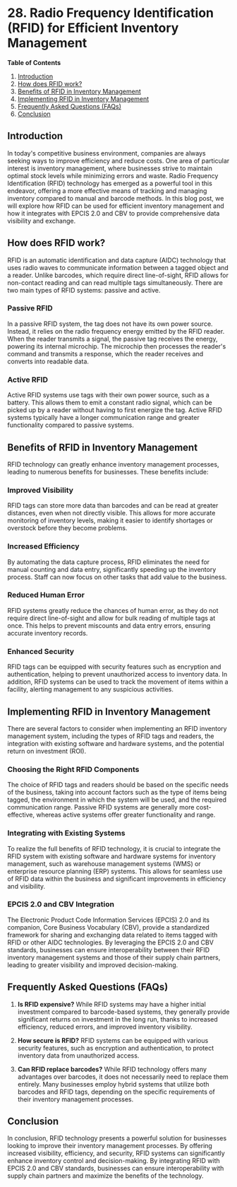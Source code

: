 # 28. Radio Frequency Identification (RFID) for Efficient Inventory Management

**Table of Contents**

1. [Introduction](#introduction)
2. [How does RFID work?](#how-does-rfid-work)
3. [Benefits of RFID in Inventory Management](#benefits-of-rfid-in-inventory-management)
4. [Implementing RFID in Inventory Management](#implementing-rfid-in-inventory-management)
5. [Frequently Asked Questions (FAQs)](#faqs)
6. [Conclusion](#conclusion)

## Introduction

In today's competitive business environment, companies are always seeking ways to improve efficiency and reduce costs. One area of particular interest is inventory management, where businesses strive to maintain optimal stock levels while minimizing errors and waste. Radio Frequency Identification (RFID) technology has emerged as a powerful tool in this endeavor, offering a more effective means of tracking and managing inventory compared to manual and barcode methods. In this blog post, we will explore how RFID can be used for efficient inventory management and how it integrates with EPCIS 2.0 and CBV to provide comprehensive data visibility and exchange.

## How does RFID work?

RFID is an automatic identification and data capture (AIDC) technology that uses radio waves to communicate information between a tagged object and a reader. Unlike barcodes, which require direct line-of-sight, RFID allows for non-contact reading and can read multiple tags simultaneously. There are two main types of RFID systems: passive and active.

### Passive RFID

In a passive RFID system, the tag does not have its own power source. Instead, it relies on the radio frequency energy emitted by the RFID reader. When the reader transmits a signal, the passive tag receives the energy, powering its internal microchip. The microchip then processes the reader's command and transmits a response, which the reader receives and converts into readable data.

### Active RFID

Active RFID systems use tags with their own power source, such as a battery. This allows them to emit a constant radio signal, which can be picked up by a reader without having to first energize the tag. Active RFID systems typically have a longer communication range and greater functionality compared to passive systems.

## Benefits of RFID in Inventory Management

RFID technology can greatly enhance inventory management processes, leading to numerous benefits for businesses. These benefits include:

### Improved Visibility

RFID tags can store more data than barcodes and can be read at greater distances, even when not directly visible. This allows for more accurate monitoring of inventory levels, making it easier to identify shortages or overstock before they become problems.

### Increased Efficiency

By automating the data capture process, RFID eliminates the need for manual counting and data entry, significantly speeding up the inventory process. Staff can now focus on other tasks that add value to the business.

### Reduced Human Error

RFID systems greatly reduce the chances of human error, as they do not require direct line-of-sight and allow for bulk reading of multiple tags at once. This helps to prevent miscounts and data entry errors, ensuring accurate inventory records.

### Enhanced Security

RFID tags can be equipped with security features such as encryption and authentication, helping to prevent unauthorized access to inventory data. In addition, RFID systems can be used to track the movement of items within a facility, alerting management to any suspicious activities.

## Implementing RFID in Inventory Management

There are several factors to consider when implementing an RFID inventory management system, including the types of RFID tags and readers, the integration with existing software and hardware systems, and the potential return on investment (ROI).

### Choosing the Right RFID Components

The choice of RFID tags and readers should be based on the specific needs of the business, taking into account factors such as the type of items being tagged, the environment in which the system will be used, and the required communication range. Passive RFID systems are generally more cost-effective, whereas active systems offer greater functionality and range.

### Integrating with Existing Systems

To realize the full benefits of RFID technology, it is crucial to integrate the RFID system with existing software and hardware systems for inventory management, such as warehouse management systems (WMS) or enterprise resource planning (ERP) systems. This allows for seamless use of RFID data within the business and significant improvements in efficiency and visibility.

### EPCIS 2.0 and CBV Integration

The Electronic Product Code Information Services (EPCIS) 2.0 and its companion, Core Business Vocabulary (CBV), provide a standardized framework for sharing and exchanging data related to items tagged with RFID or other AIDC technologies. By leveraging the EPCIS 2.0 and CBV standards, businesses can ensure interoperability between their RFID inventory management systems and those of their supply chain partners, leading to greater visibility and improved decision-making.

## Frequently Asked Questions (FAQs)

1. **Is RFID expensive?**
    While RFID systems may have a higher initial investment compared to barcode-based systems, they generally provide significant returns on investment in the long run, thanks to increased efficiency, reduced errors, and improved inventory visibility.

2. **How secure is RFID?**
    RFID systems can be equipped with various security features, such as encryption and authentication, to protect inventory data from unauthorized access.

3. **Can RFID replace barcodes?**
    While RFID technology offers many advantages over barcodes, it does not necessarily need to replace them entirely. Many businesses employ hybrid systems that utilize both barcodes and RFID tags, depending on the specific requirements of their inventory management processes.

## Conclusion

In conclusion, RFID technology presents a powerful solution for businesses looking to improve their inventory management processes. By offering increased visibility, efficiency, and security, RFID systems can significantly enhance inventory control and decision-making. By integrating RFID with EPCIS 2.0 and CBV standards, businesses can ensure interoperability with supply chain partners and maximize the benefits of the technology.